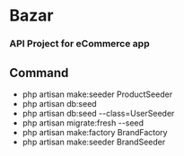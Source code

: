 # Bazar 
### API Project for  eCommerce app

## Command
- php artisan make:seeder ProductSeeder
- php artisan db:seed
- php artisan db:seed --class=UserSeeder
- php artisan migrate:fresh --seed
- php artisan make:factory BrandFactory
- php artisan make:seeder BrandSeeder
